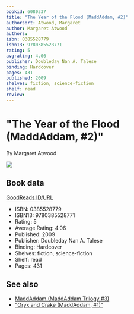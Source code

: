 ```yaml
---
bookid: 6080337
title: "The Year of the Flood (MaddAddam, #2)"
authorsort: Atwood, Margaret
author: Margaret Atwood
authors: 
isbn: 0385528779
isbn13: 9780385528771
rating: 5
avgrating: 4.06
publisher: Doubleday Nan A. Talese
binding: Hardcover
pages: 431
published: 2009
shelves: fiction, science-fiction
shelf: read
review: 
---
```


# "The Year of the Flood (MaddAddam, #2)"

By Margaret Atwood

![](../../1327906873l/6080337.jpg)

## Book data

[GoodReads ID/URL](https://www.goodreads.com/book/show/6080337)

- ISBN: 0385528779
- ISBN13: 9780385528771
- Rating: 5
- Average Rating: 4.06
- Published: 2009
- Publisher: Doubleday Nan A. Talese
- Binding: Hardcover
- Shelves: fiction, science-fiction
- Shelf: read
- Pages: 431


## See also

- [MaddAddam (MaddAddam Trilogy #3)](MaddAddam_MaddAddam_Trilogy_3.md)
- ["Oryx and Crake (MaddAddam, #1)"](Oryx_and_Crake_MaddAddam__1.md)
